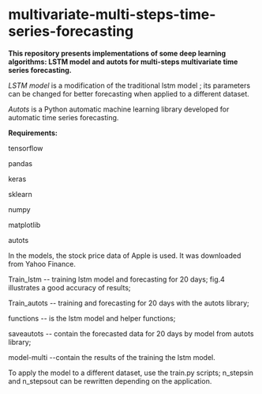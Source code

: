 # multivariate-multi-steps-time-series-forecasting

**This repository presents implementations of some deep learning algorithms: LSTM model and autots for multi-steps multivariate time series forecasting.** 

*LSTM model* is a modification of the traditional lstm model ; its parameters can be changed for better forecasting when applied to a different dataset.

*Autots* is a Python automatic machine learning library developed for automatic time series forecasting.

**Requirements:**

tensorflow

pandas

keras

sklearn

numpy

matplotlib

autots


In the models, the stock price data of Apple is used. It was downloaded from Yahoo Finance. 


Train_lstm -- training lstm model and forecasting for 20 days; fig.4 illustrates a good accuracy of results;

Train_autots -- training and forecasting for 20 days with the autots library;

functions -- is the lstm model and helper functions;

saveautots -- contain the forecasted data for 20 days by model from autots library;

model-multi --contain the results of the training the lstm model.



To apply the model to a different dataset, use the train.py scripts;  n_stepsin and n_stepsout can be rewritten depending on the application.
